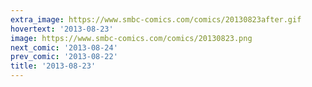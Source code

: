 ```yaml
---
extra_image: https://www.smbc-comics.com/comics/20130823after.gif
hovertext: '2013-08-23'
image: https://www.smbc-comics.com/comics/20130823.png
next_comic: '2013-08-24'
prev_comic: '2013-08-22'
title: '2013-08-23'
---
```


